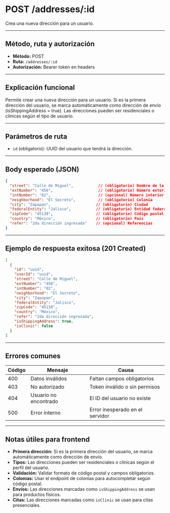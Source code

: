 # POST /addresses/:id

Crea una nueva dirección para un usuario.

---

## Método, ruta y autorización
- **Método:** POST
- **Ruta:** `/addresses/:id`
- **Autorización:** Bearer token en headers

---

## Explicación funcional
Permite crear una nueva dirección para un usuario. Si es la primera dirección del usuario, se marca automáticamente como dirección de envío (isShippingAddress = true). Las direcciones pueden ser residenciales o clínicas según el tipo de usuario.

---

## Parámetros de ruta
- `id` (obligatorio): UUID del usuario que tendrá la dirección.

---

## Body esperado (JSON)
```json
{
  "street": "Calle de Miguel",           // (obligatorio) Nombre de la calle
  "extNumber": "456",                    // (obligatorio) Número exterior
  "intNumber": "02",                     // (opcional) Número interior
  "neighborhood": "El Secreto",          // (obligatorio) Colonia
  "city": "Zapopan",                    // (obligatorio) Ciudad
  "federalEntity": "Jalisco",           // (obligatorio) Entidad federativa
  "zipCode": "45138",                   // (obligatorio) Código postal
  "country": "México",                  // (obligatorio) País
  "refer": "2da dirección ingresada"    // (opcional) Referencias
}
```

---

## Ejemplo de respuesta exitosa (201 Created)
```json
[
  {
    "id": "uuid",
    "userId": "uuid",
    "street": "Calle de Miguel",
    "extNumber": "456",
    "intNumber": "02",
    "neighborhood": "El Secreto",
    "city": "Zapopan",
    "federalEntity": "Jalisco",
    "zipCode": "45138",
    "country": "México",
    "refer": "2da dirección ingresada",
    "isShippingAddress": true,
    "isClinic": false
  }
]
```

---

## Errores comunes
| Código | Mensaje                        | Causa                                 |
|--------|--------------------------------|---------------------------------------|
| 400    | Datos inválidos                | Faltan campos obligatorios            |
| 403    | No autorizado                  | Token inválido o sin permisos         |
| 404    | Usuario no encontrado          | El ID del usuario no existe           |
| 500    | Error interno                  | Error inesperado en el servidor       |

---

## Notas útiles para frontend
- **Primera dirección:** Si es la primera dirección del usuario, se marca automáticamente como dirección de envío.
- **Tipos:** Las direcciones pueden ser residenciales o clínicas según el perfil del usuario.
- **Validación:** Validar formato de código postal y campos obligatorios.
- **Colonias:** Usar el endpoint de colonias para autocompletar según código postal.
- **Envíos:** Las direcciones marcadas como `isShippingAddress` se usan para productos físicos.
- **Citas:** Las direcciones marcadas como `isClinic` se usan para citas presenciales. 